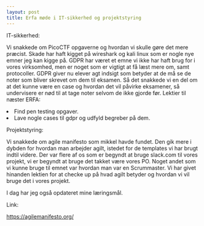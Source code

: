 ```yaml
---
layout: post
title: Erfa møde i IT-sikkerhed og projektstyring
---
```


IT-sikkerhed: 

Vi snakkede om PicoCTF opgaverne og hvordan vi skulle gøre det mere præcist.
Skade har haft kigget på wireshark og kali linux som er nogle nye emner jeg kan kigge på. 
GDPR har været et emne vi ikke har haft brug for i vores virksomhed, 
men er noget som er vigtigt at få læst mere om, samt protocoller. 
GDPR giver nu elever agt indsigt som betyder at de må se de noter som bliver skrevet om dem til eksamen.
Så det snakkede vi en del om at det kunne være en case og hvordan det vil påvirke eksamener, 
så undervisere er nød til at tage noter selvom de ikke gjorde før. 
Lektier til næster ERFA: 
<li>
  Find pen testing opgaver.
<li>
  Lave nogle cases til gdpr og udfyld begreber på dem. 

Projektstyring: 

Vi snakkede om agile manifesto som mikkel havde fundet. 
Den gik mere i dybden for hvordan man arbejder agilt, istedet for de templates vi har brugt indtil videre.
Der var flere af os som er begyndt at bruge slack.com til vores projekt, vi er begyndt at bruge det takket være vores PO. 
Noget andet som vi kunne bruge til emnet var hvordan man var en Scrummaster. 
Vi har givet hinanden lektien for at checke up på hvad agilt betyder og hvordan vi vil bruge det i vores projekt. 

I dag har jeg også opdateret mine læringsmål. 

Link: 

https://agilemanifesto.org/
